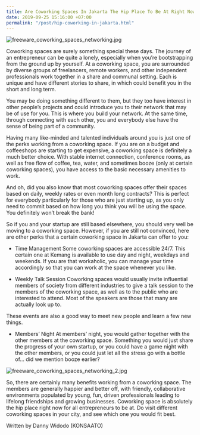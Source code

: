 ```yaml
---
title: Are Coworking Spaces In Jakarta The Hip Place To Be At Right Now?
date: 2019-09-25 15:16:00 +07:00
permalink: "/post/hip-coworking-in-jakarta.html"
---
```


![freeware_coworking_spaces_networking.jpg](/uploads/freeware_coworking_spaces_networking.jpg)

Coworking spaces are surely something special these days. The journey of an entrepreneur can be quite a lonely, especially when you’re bootstrapping from the ground up by yourself. At a coworking space, you are surrounded by diverse groups of freelancers, remote workers, and other independent professionals work together in a share and communal setting. Each is unique and have different stories to share, in which could benefit you in the short and long term.

You may be doing something different to them, but they too have interest in other people’s projects and could introduce you to their network that may be of use for you. This is where you build your network. At the same time, through connecting with each other, you and everybody else have the sense of being part of a community.

Having many like-minded and talented individuals around you is just one of the perks working from a coworking space.  If you are on a budget and coffeeshops are starting to get expensive, a coworking space is definitely a much better choice. With stable internet connection, conference rooms, as well as free flow of coffee, tea, water, and sometimes booze (only at certain coworking spaces), you have access to the basic necessary amenities to work.

And oh, did you also know that most coworking spaces offer their spaces based on daily, weekly rates or even month long contracts? This is perfect for everybody particularly for those who are just starting up, as you only need to commit based on how long you think you will be using the space. You definitely won’t break the bank!

So if you and your startup are still based elsewhere, you should very well be moving to a coworking space. However, if you are still not convinced, here are other perks that a certain coworking space in Jakarta can offer to you:

* Time Management
Some coworking spaces are accessible 24/7. This certain one at Kemang is available to use day and night, weekdays and weekends. If you are that workaholic, you can manage your time accordingly so that you can work at the space whenever you like.

* Weekly Talk Session
Coworking spaces would usually invite influential members of society from different industries to give a talk session to the members of the coworking space, as well as to the public who are interested to attend. Most of the speakers are those that many are actually look up to.

These events are also a good way to meet new people and learn a few new things.

* Members’ Night
At members’ night, you would gather together with the other members at the coworking space. Something you would just share the progress of your own startup, or you could have a game night with the other members, or you could just let all the stress go with a bottle of… did we mention booze earlier?

![freeware_coworking_spaces_networking_2.jpg](/uploads/freeware_coworking_spaces_networking_2.jpg)

So, there are certainly many benefits working from a coworking space. The members are generally happier and better off, with friendly, collaborative environments populated by young, fun, driven professionals leading to lifelong friendships and growing businesses. Coworking space is absolutely the hip place right now for all entrepreneurs to be at. Do visit different coworking spaces in your city, and see which one you would fit best.

Written by Danny Widodo (KONSAATO)